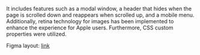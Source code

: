 It includes features such as a modal window, a header that hides when the page is scrolled down and reappears when scrolled up, and a mobile menu. Additionally, retina technology for images has been implemented to enhance the experience for Apple users. Furthermore, CSS custom properties were utilized.

Figma layout: <a href="https://www.figma.com/file/B1m2uk25m1eAgroESAuM2g/Web-Studio-(Version-3.0)?type=design&node-id=297046-1554&mode=design&t=0qnasU7mLt3RfBg9-0" target="_blank">link</a>
